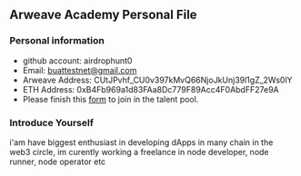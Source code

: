 ## Arweave Academy Personal File

### Personal information

- github account: airdrophunt0
- Email: buattestnet@gmail.com
- Arweave Address: CUtJPvhf_CU0v397kMvQ66NjoJkUnj39l1gZ_2Ws0lY
- ETH Address: 0xB4Fb969a1d83FAa8Dc779F89Acc4F0AbdFF27e9A
- Please finish this [form](https://docs.google.com/forms/d/e/1FAIpQLSfWA5fIIcBgmRppm3jNz5vmf9Mai_QMVil-2pO4r7YKn_Zhtw/viewform?usp=sf_link) to join in the talent pool.

### Introduce Yourself
 i'am have biggest enthusiast in developing dApps in many chain in the web3 circle, im curently working a freelance in node developer, node runner, node operator etc